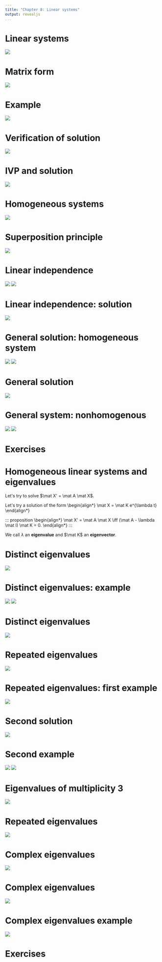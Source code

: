 ```yaml
---
title: "Chapter 8: Linear systems"
output: revealjs
...
```


# Linear systems

![](/static/images/1686521709.png)

# Matrix form

![](/static/images/1686521742.png)

# Example

![](/static/images/1686521764.png)

# Verification of solution

![](/static/images/1686521795.png)

# IVP and solution

![](/static/images/1686522172.png)

# Homogeneous systems

![](/static/images/1686522199.png)

# Superposition principle

![](/static/images/1686522222.png)

# Linear independence

![](/static/images/1686522366.png)
![](/static/images/1686522379.png)

# Linear independence: solution

![](/static/images/1686523770.png)

# General solution: homogeneous system

![](/static/images/1686523800.png)
![](/static/images/1686523811.png)

# General solution

![](/static/images/1686523852.png)

# General system: nonhomogenous

![](/static/images/1686523903.png)
![](/static/images/1686523917.png)

# Exercises

<pdf-reader src="/static/documents/zill-8.1.pdf" width="100%" height="900" />

# Homogeneous linear systems and eigenvalues

Let's try to solve $\mat X' = \mat A \mat X$.

Let's try a solution of the form
\begin{align*}
\mat X = \mat K e^{\lambda t}
\end{align*}

::: proposition
\begin{align*}
\mat X' = \mat A \mat X
\iff (\mat A - \lambda \mat I) \mat K = 0.
\end{align*}
:::

We call $\lambda$ an **eigenvalue**
and $\mat K$ an **eigenvector**.

# Distinct eigenvalues

![](/static/images/1686526847.png)

# Distinct eigenvalues: example

![](/static/images/1686526866.png)
![](/static/images/1686526877.png)

# Distinct eigenvalues

![](/static/images/1686549904.png)

# Repeated eigenvalues

![](/static/images/1686550152.png)

# Repeated eigenvalues: first example

![](/static/images/1686550182.png)

# Second solution

![](/static/images/1686550217.png)

# Second example

![](/static/images/1686550250.png)
![](/static/images/1686550270.png)

# Eigenvalues of multiplicity 3

![](/static/images/1686550297.png)

# Repeated eigenvalues

![](/static/images/1686550324.png)

# Complex eigenvalues

![](/static/images/1686550360.png)

# Complex eigenvalues

![](/static/images/1686550485.png)

# Complex eigenvalues example

![](/static/images/1686550520.png)

# Exercises

<pdf-reader src="/static/documents/zill-8.2.pdf" width="100%" height="900" />
